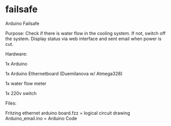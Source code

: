 failsafe
========

Arduino Failsafe

Purpose: Check if there is water flow in the cooling system. If not, switch off the system. Display status via web interface and sent email when power is cut.


Hardware: 

1x Arduino 

1x Arduino Ethernetboard (Duemilanova w/ Atmega328)

1x water flow meter

1x 220v switch


Files: 

Fritzing ethernet arduino board.fzz  = logical circuit drawing 
Arduino_email.ino = Arduino Code 


